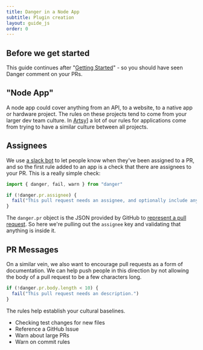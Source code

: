 ```yaml
---
title: Danger in a Node App
subtitle: Plugin creation
layout: guide_js
order: 0
---
```


## Before we get started

This guide continues after "[Getting Started][started]" - so you should have seen Danger comment on your PRs.

## "Node App"

A node app could cover anything from an API, to a website, to a native app or hardware project. The rules on these projects tend to come from your larger dev team culture. In [Artsy][]] a lot of our rules for applications come from trying to have a similar culture between all projects.

## Assignees

We use [a slack bot][no-slacking] to let people know when they've been assigned to a PR, and so the first rule added to an app is a check that there are assignees to your PR. This is a really simple check:

```js
import { danger, fail, warn } from "danger"

if (!danger.pr.assignee) {
  fail("This pull request needs an assignee, and optionally include any reviewers.")
}
```

The `danger.pr` object is the JSON provided by GitHub to [represent a pull request][pr]. So here we're pulling out the `assignee` key and validating that anything is inside it.

## PR Messages

On a similar vein, we also want to encourage pull requests as a form of documentation. We can help push people in this direction by not allowing the body of a pull request to be a few characters long.

```js
if (!danger.pr.body.length < 10) {
  fail("This pull request needs an description.")
}
```

The rules help establish your cultural baselines. 



* Checking test changes for new files
* Reference a GitHub Issue
* Warn about large PRs
* Warn on commit rules


[started]: /js/guides/asdasdasdas
[Artsy]: http://artsy.github.io
[no-slacking]: https://github.com/alloy/no-slacking-on-pull-requests-bot
[pr]: https://developer.github.com/v3/pulls/#get-a-single-pull-request
